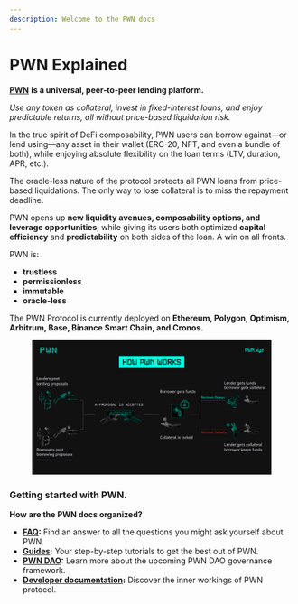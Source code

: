 ```yaml
---
description: Welcome to the PWN docs
---
```


# PWN Explained

[**PWN**](https://pwn.xyz/) **is a universal, peer-to-peer lending platform.**&#x20;

_Use any token as collateral, invest in fixed-interest loans, and enjoy predictable returns, all without price-based liquidation risk._

In the true spirit of DeFi composability, PWN users can borrow against—or lend using—any asset in their wallet (ERC-20, NFT, and even a bundle of both), while enjoying absolute flexibility on the loan terms (LTV, duration, APR, etc.).&#x20;

The oracle-less nature of the protocol protects all PWN loans from price-based liquidations. The only way to lose collateral is to miss the repayment deadline.

PWN opens up **new liquidity avenues, composability options, and leverage opportunities**, while giving its users both optimized **capital efficiency** and **predictability** on both sides of the loan. A win on all fronts.

PWN is:

* **trustless**
* **permissionless**
* **immutable**
* **oracle-less**

The PWN Protocol is currently deployed on **Ethereum, Polygon, Optimism, Arbitrum, Base, Binance Smart Chain, and Cronos.**

<figure><img src=".gitbook/assets/image (41).png" alt=""><figcaption></figcaption></figure>

### Getting started with PWN.

**How are the PWN docs organized?**

* [**FAQ**](faq/)**:** Find an answer to all the questions you might ask yourself about PWN.
* [**Guides**](broken-reference)**:** Your step-by-step tutorials to get the best out of PWN.&#x20;
* [**PWN DAO**](broken-reference)**:** Learn more about the upcoming PWN DAO governance framework.&#x20;
* [**Developer documentation**](https://dev-docs.pwn.xyz/)**:**  Discover the inner workings of PWN protocol.&#x20;
